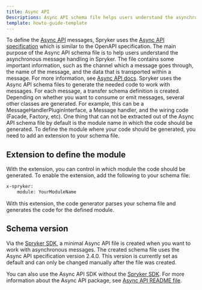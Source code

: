 ```yaml
---
title: Async API
Descriptions: Async API schema file helps users understand the asynchronous message handling in Spryker.
template: howto-guide-template
---
```


To define the [Async API](https://github.com/spryker-sdk/async-api) messages, Spryker uses the [Async API specification](https://www.asyncapi.com/) which is similar to the OpenAPI specification. The main purpose of the Async API schema file is to help users understand the asynchronous message handling in Spryker. The file contains some important information, such as the channel which a message goes through, the name of the message, and the data that is transported within a message. For more information, see [Async API docs](https://www.asyncapi.com/docs).
Spryker uses the Async API schema files to generate the needed code to work with messages. For each message, a transfer schema definition is created. Depending on whether you want to consume or emit messages, several other classes are generated. For example, this can be a MessageHandlerPluginInterface, a Message handler, and the wiring code (Facade, Factory, etc).
One thing that can not be extracted out of the Async API schema file by default is the module name in which the code should be generated. To define the module where your code should be generated, you need to add an extension to your schema file.

## Extension to define the module
With the extension, you can control in which module the code should be generated. To enable the extension, add the following to your schema file:

```xml
x-spryker:
    module: YourModuleName
```
With this extension, the code generator parses your schema file and generates the code for the defined module.

## Schema version

Via the [Spryker SDK](/docs/sdk/dev/spryker-sdk.html), a minimal Async API file is created when you want to work with asynchronous messages. The created schema file uses the Async API specification version 2.4.0. This version is currently set as default and can only be changed manually after the file was created.

You can also use the Async API SDK without the [Spryker SDK](/docs/sdk/dev/spryker-sdk.html). For more information about the Async API package, see [Async API README file](https://github.com/spryker-sdk/async-api/).  
 